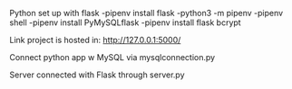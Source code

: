 Python set up with flask
    -pipenv install flask 
    -python3 -m pipenv 
    -pipenv shell 
    -pipenv install PyMySQLflask
    -pipenv install flask bcrypt

Link project is hosted in: http://127.0.0.1:5000/

Connect python app w MySQL via mysqlconnection.py 

Server connected with Flask through server.py 

